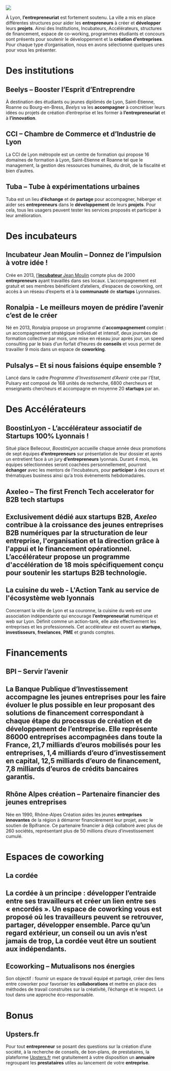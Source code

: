 ![](media/image1.jpg)

À Lyon, **l’entrepreneuriat** est fortement soutenu. La ville a mis en
place différentes structures pour aider les **entrepreneurs** à créer et
**développer** leurs **projets**. Ainsi des Institutions, Incubateurs,
Accélérateurs, structures de financement, espace de co-working,
programmes étudiants et concours sont présents pour soutenir le
développement et la **création d’entreprises**. Pour chaque type
d’organisation, nous en avons sélectionné quelques unes pour vous les
présenter.

Des institutions
================

Beelys – Booster l’Esprit d’Entreprendre
----------------------------------------

À destination des étudiants ou jeunes diplômés de Lyon, Saint-Etienne,
Roanne ou Bourg-en-Bress, *Beelys* va les **accompagner** à concrétiser
leurs idées ou projets de création d’entreprise et les former à
**l’entrepreneuriat** et à **l’innovation**.

CCI – Chambre de Commerce et d’Industrie de Lyon 
-------------------------------------------------

La CCI de Lyon métropole est un centre de formation qui propose 16
domaines de formation à Lyon, Saint-Etienne et Roanne tel que le
management, la gestion des ressources humaines, du droit, de la
fiscalité et bien d’autres.

Tuba – Tube à expérimentations urbaines
---------------------------------------

Tuba est un lieu **d’échange** et de **partage** pour accompagner,
héberger et aider ses **entrepreneurs** dans le **développement** de
leurs **projets**. Pour cela, tous les usagers peuvent tester les
services proposés et participer à leur amélioration.

Des incubateurs
===============

Incubateur Jean Moulin – Donnez de l’impulsion à votre idée !
-------------------------------------------------------------

Crée en 2013, [l’**incubateur** Jean
Moulin](http://upsters.fr/service/universite-jean-moulin-lyon-3/) compte
plus de 2000 **entrepreneurs** ayant travaillés dans ses locaux.
L’accompagnement est gratuit et ses membres bénéficient d’ateliers,
d’espaces de coworking, ont accès à un réseau d’experts et à la
**communauté** de **startups** Lyonnaises.

Ronalpia - Le meilleurs moyen de prédire l’avenir c’est de le créer
-------------------------------------------------------------------

Né en 2013, Ronalpia propose un programme d’**accompagnement** complet :
un accompagnement stratégique individuel et intensif, deux journées de
formation collective par mois, une mise en réseau jour après jour, un
speed consulting par le biais d’un forfait d’heures de **conseils** et
vous permet de travailler 9 mois dans un espace de **coworking**.

Pulsalys – Et si nous faisions équipe ensemble ? 
-------------------------------------------------

Lancé dans le cadre *Programme d’Investissement d’Avenir* crée par
l’Etat, Pulsary est composé de 168 unités de recherche, 6800 chercheurs
et enseignants chercheurs et accompagne en moyenne 20 **startups** par
an.

Des Accélérateurs
=================

BoostinLyon - L’accélérateur associatif de Startups 100% Lyonnais !
-------------------------------------------------------------------

Situé place Bellecour, *BoostinLyon* accueille chaque année deux
promotions de sept équipes **d’entrepreneurs** sur présentation de leur
dossier et après un entretient face à un jury **d’entrepreneurs**
lyonnais. Durant 4 mois, les équipes sélectionnées seront coachées
personnellement, pourront **échanger** avec les mentors de
l’incubateurs, pour **participer** à des cours et thématiques business
ainsi qu’a trois évènements hebdomadaires.

Axeleo – The first French Tech accelerator for B2B tech startups
----------------------------------------------------------------

Exclusivement dédié aux **startups** B2B, *Axeleo* contribue à la croissance des jeunes **entreprises** B2B numériques par la structuration de leur **entreprise**, l'organisation et la direction grâce à l'appui et le **financement** opérationnel. L’accélérateur propose un programme d'accélération de 18 mois spécifiquement conçu pour soutenir les **startups** B2B technologie.
-----------------------------------------------------------------------------------------------------------------------------------------------------------------------------------------------------------------------------------------------------------------------------------------------------------------------------------------------------------------------------------------

La cuisine du web - L'Action Tank au service de l'écosystème web lyonnais
-------------------------------------------------------------------------

Concernant la ville de Lyon et sa couronne, la cuisine du web est une
association indépendante qui encourage **l’entrepreneuriat** numérique
et web sur Lyon. Définit comme un action-tank, elle aide effectivement
les entreprises et les professionnels. Cet accélérateur est ouvert au
**startups**, **investisseurs**, **freelances**, **PME** et grands
comptes.

Financements
============

BPI – Servir l’avenir
---------------------

La Banque Publique d’Investissement accompagne les jeunes entreprises pour les faire évoluer le plus possible en leur proposant des **solutions** de **financement** correspondant à chaque étape du processus de création et de développement de l’entreprise. Elle représente 86000 entreprises accompagnées dans toute la France, 21,7 milliards d’euros mobilisés pour les entreprises, 1,4 milliards d’euro d’investissement en capital, 12,5 milliards d’euro de financement, 7,8 milliards d’euros de crédits bancaires garantis.
----------------------------------------------------------------------------------------------------------------------------------------------------------------------------------------------------------------------------------------------------------------------------------------------------------------------------------------------------------------------------------------------------------------------------------------------------------------------------------------------------------------------------------------

Rhône Alpes création – Partenaire financier des jeunes entreprises
------------------------------------------------------------------

Née en 1990, Rhône-Alpes Création aides les jeunes **entreprises**
**innovantes** de la région à démarrer financièrement leur projet, avec
le soutien de Bpifrance. Ce partenaire financier à déjà collaboré avec
plus de 260 sociétés, représentant plus de 50 millions d’euro
d’investissement cumulé.

Espaces de coworking
====================

La cordée
---------

La cordée à un principe : développer l’entraide entre ses travailleurs et créer un lien entre ses « encordés ». Un espace de coworking vous est proposé où les travailleurs peuvent se retrouver, partager, développer ensemble. Parce qu’un regard extérieur, un conseil ou un avis n’est jamais de trop, La cordée veut être un soutient aux indépendants.
------------------------------------------------------------------------------------------------------------------------------------------------------------------------------------------------------------------------------------------------------------------------------------------------------------------------------------------------------------

Ecoworking – Mutualisons nos énergies
-------------------------------------

Son objectif : fournir un espace de travail équipé et partagé, créer des
liens entre coworker pour favoriser les **collaborations** et mettre en
place des méthodes de travail construites sur la créativité, l’échange
et le respect. Le tout dans une approche éco-responsable.

Bonus
=====

Upsters.fr
----------

Pour tout **entrepreneur** se posant des questions sur la création d’une
société, à la recherche de conseils, de bon-plans, de prestataires, la
plateforme [Upsters.fr](http://upsters.fr/) met gratuitement à votre
disposition un **annuaire** regroupant les **prestataires** utiles au
lancement de votre **entreprise**.
